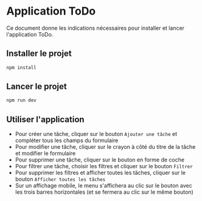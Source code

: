 # Application ToDo

Ce document donne les indications nécessaires pour installer et lancer l'application ToDo.

## Installer le projet

```sh
npm install
```

## Lancer le projet

```sh
npm run dev
```

## Utiliser l'application

- Pour créer une tâche, cliquer sur le bouton ``Ajouter une tâche`` et compléter tous les champs du formulaire
- Pour modifier une tâche, cliquer sur le crayon à côté du titre de la tâche et modifier le formulaire
- Pour supprimer une tâche, cliquer sur le bouton en forme de coche
- Pour filtrer une tâche, choisir les filtres et cliquer sur le bouton ``Filtrer``
- Pour supprimer les filtres et afficher toutes les tâches, cliquer sur le bouton ``Afficher toutes les tâches``
- Sur un affichage mobile, le menu s'affichera au clic sur le bouton avec les trois barres horizontales (et se fermera au clic sur le même bouton)